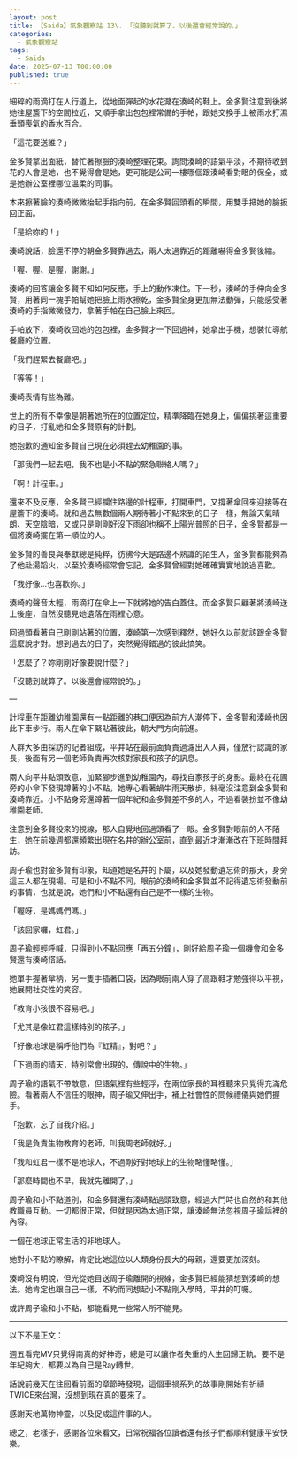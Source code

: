 ```yaml
---
layout: post   
title: 【Saida】氣象觀察站 13\. 「沒聽到就算了。以後還會經常說的。」   
categories:
  - 氣象觀察站
tags:
  - Saida
date: 2025-07-13 T00:00:00   
published: true   
---
```


細碎的雨滴打在人行道上，從地面彈起的水花濺在湊崎的鞋上。金多賢注意到後將她往屋簷下的空間拉近，又順手拿出包包裡常備的手帕，跟她交換手上被雨水打濕垂頭喪氣的香水百合。

「這花要送誰？」

金多賢拿出面紙，替忙著擦臉的湊崎整理花束。詢問湊崎的語氣平淡，不期待收到花的人會是她，也不覺得會是她，更可能是公司一樓哪個跟湊崎看對眼的保全，或是她辦公室裡哪位溫柔的同事。

本來擦著臉的湊崎微微抬起手指向前，在金多賢回頭看的瞬間，用雙手把她的臉扳回正面。

「是給妳的！」

湊崎說話，臉還不停的朝金多賢靠過去，兩人太過靠近的距離嚇得金多賢後縮。

「喔、喔、是喔，謝謝。」

湊崎的回答讓金多賢不知如何反應，手上的動作凍住。下一秒，湊崎的手伸向金多賢，用著同一塊手帕幫她把臉上雨水擦乾，金多賢全身更加無法動彈，只能感受著湊崎的手指微微發力，拿著手帕在自己臉上來回。

手帕放下，湊崎收回她的包包裡，金多賢才一下回過神，她拿出手機，想裝忙導航餐廳的位置。

「我們趕緊去餐廳吧。」

「等等！」

湊崎表情有些為難。

世上的所有不幸像是朝著她所在的位置定位，精準降臨在她身上，偏偏挑著這重要的日子，打亂她和金多賢原有的計劃。

她抱歉的通知金多賢自己現在必須趕去幼稚園的事。

「那我們一起去吧，我不也是小不點的緊急聯絡人嗎？」

「啊！計程車。」

還來不及反應，金多賢已經攔住路邊的計程車，打開車門，又撐著傘回來迎接等在屋簷下的湊崎。就和過去無數個兩人期待著小不點來到的日子一樣，無論天氣晴朗、天空陰暗，又或只是剛剛好沒下雨卻也稱不上陽光普照的日子，金多賢都是一個將湊崎擺在第一順位的人。

金多賢的善良與奉獻總是純粹，彷彿今天是路邊不熟識的陌生人，金多賢都能夠為了他赴湯蹈火，以至於湊崎經常會忘記，金多賢曾經對她確確實實地說過喜歡。

「我好像...也喜歡妳。」

湊崎的聲音太輕，雨滴打在傘上一下就將她的告白蓋住。而金多賢只顧著將湊崎送上後座，自然沒聽見她遺落在雨裡心意。

回過頭看著自己剛剛站著的位置，湊崎第一次感到釋然，她好久以前就該跟金多賢這麼說才對。想到過去的日子，突然覺得錯過的彼此搞笑。

「怎麼了？妳剛剛好像要說什麼？」

「沒聽到就算了。以後還會經常說的。」

—

計程車在距離幼稚園還有一點距離的巷口便因為前方人潮停下，金多賢和湊崎也因此下車步行。兩人在傘下緊貼著彼此，朝大門方向前進。

人群大多由採訪的記者組成，平井站在最前面負責過濾出入人員，僅放行認識的家長，後面有另一個老師負責再次核對家長和孩子的訊息。

兩人向平井點頭致意，加緊腳步進到幼稚園內，尋找自家孩子的身影。最終在花圃旁的小傘下發現蹲著的小不點，她專心看著蝸牛雨天散步，絲毫沒注意到金多賢和湊崎靠近。小不點身旁還蹲著一個年紀和金多賢差不多的人，不過看裝扮並不像幼稚園老師。

注意到金多賢投來的視線，那人自覺地回過頭看了一眼。金多賢對眼前的人不陌生，她在前幾週都還頻繁出現在名井的辦公室前，直到最近才漸漸改在下班時間拜訪。

周子瑜也對金多賢有印象，知道她是名井的下屬，以及她發動遺忘術的那天，身旁這三人都在現場。可是和小不點不同，眼前的湊崎和金多賢並不記得遺忘術發動前的事情，也就是說，她們和小不點還有自己是不一樣的生物。

「喔呀，是媽媽們嗎。」

「該回家囉，虹君。」

周子瑜輕輕呼喊，只得到小不點回應「再五分鐘」，剛好給周子瑜一個機會和金多賢還有湊崎搭話。

她單手握著傘柄，另一隻手插著口袋，因為眼前兩人穿了高跟鞋才勉強得以平視，她展開社交性的笑容。

「教育小孩很不容易吧。」

「尤其是像虹君這樣特別的孩子。」

「好像地球是稱呼他們為『虹精』，對吧？」

「下過雨的晴天，特別常會出現的，傳說中的生物。」

周子瑜的語氣不帶敵意，但語氣裡有些輕浮，在兩位家長的耳裡聽來只覺得充滿危險。看著兩人不信任的眼神，周子瑜又伸出手，補上社會性的問候禮儀與她們握手。

「抱歉，忘了自我介紹。」

「我是負責生物教育的老師，叫我周老師就好。」

「我和虹君一樣不是地球人，不過剛好對地球上的生物略懂略懂。」

「那麼時間也不早，我就先離開了。」

周子瑜和小不點道別，和金多賢還有湊崎點過頭致意，經過大門時也自然的和其他教職員互動。一切都很正常，但就是因為太過正常，讓湊崎無法忽視周子瑜話裡的內容。

一個在地球正常生活的非地球人。

她對小不點的瞭解，肯定比她這位以人類身份長大的母親，還要更加深刻。

湊崎沒有明說，但光從她目送周子瑜離開的視線，金多賢已經能猜想到湊崎的想法。她肯定也跟自己一樣，不約而同想起小不點剛入學時，平井的叮囑。

或許周子瑜和小不點，都能看見一些常人所不能見。

---

以下不是正文：

週五看完MV只覺得南真的好神奇，總是可以讓作者失重的人生回歸正軌。要不是年紀夠大，都要以為自己是Ray轉世。

話說前幾天在往回看前面的章節時發現，這個車禍系列的故事剛開始有祈禱TWICE來台灣，沒想到現在真的要來了。

感謝天地萬物神靈，以及促成這件事的人。

總之，老樣子，感謝各位來看文，日常祝福各位讀者還有孩子們都順利健康平安快樂。
